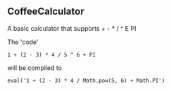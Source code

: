 CoffeeCalculator
----------------

A basic calculator that supports + - * / ^ E PI

The 'code'

    1 + (2 - 3) * 4 / 5 ^ 6 + PI

will be compiled to

    eval('1 + (2 - 3) * 4 / Math.pow(5, 6) + Math.PI')